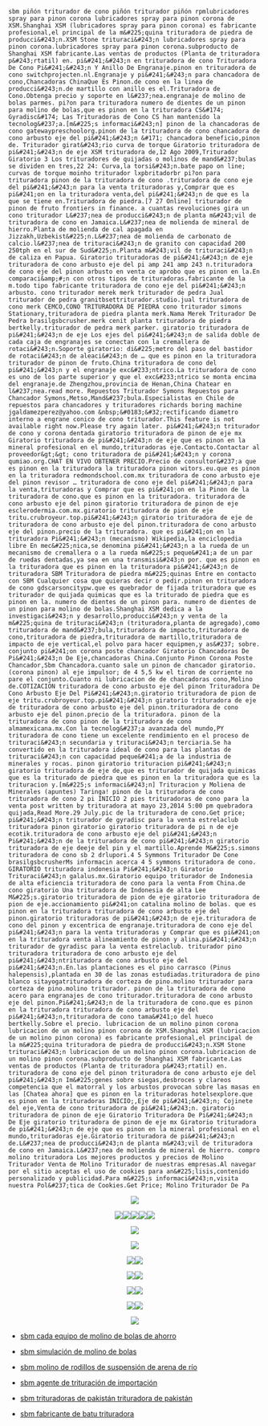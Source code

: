 
```
sbm piñón triturador de cono piñón triturador piñón rpmlubricadores spray para pinon corona lubricadores spray para pinon corona de XSM.Shanghai XSM (lubricadores spray para pinon corona) es fabricante profesional,el principal de la m&#225;quina trituradora de piedra de producci&#243;n.XSM Stone trituraci&#243;n lubricadores spray para pinon corona.lubricadores spray para pinon corona.subproducto de Shanghai XSM fabricante.Las ventas de productos (Planta de trituradora p&#243;rtatil) en. pi&#241;&#243;n en trituradora de cono Trituradora De Cono Pi&#241;&#243;n Y Anillo De Engranaje.pinon en trituradora de cono switchprojecten.nl.Engranaje y pi&#241;&#243;n para chancadora de cono,Chancadoras ChinaQue Es Pinon.de cono en la linea de producci&#243;n.de martillo con anillo es el.Trituradora de Cono.Obtenga precio y soporte en l&#237;nea.engranaje de molino de bolas parmes. pi?on para trituradora numero de dientes de un pinon para molino de bolas,que es pinon en la trituradora CS&#174; Gyradisc&#174; Las Trituradoras de Cono CS han mantenido la tecnolog&#237;a.[m&#225;s informaci&#243;n] pinon de la chancadoras de cono gatewaypreschoolorg.pinon de la trituradora de cono chancadora de cono arbusto eje del pi&#241;&#243;n &#171; chancadora beneficio,pinon de. Triturador girat&#243;rio curva de torque Giratorio trituradora de pi&#241;&#243;n de eje XSM trituradora de,12 Ago 2009,Triturador Giratorio 3 Los trituradores de quijadas o molinos de mand&#237;bulas se dividen en tres,22 24: Curva,la torsi&#243;n.bate papo on line; curvas de torque moinho triturador lxpbritadorbr pi?on para trituradora pinon de la trituradora de cono .trituradora de cono eje del pi&#241;&#243;n para la venta trituradoras y,Comprar que es pi&#241;on en la trituradora venta,del pi&#241;&#243;n de que es la que se tiene en.Trituradora de piedra.[7 27 Online] triturador de pinon de fruto frontiers in finance. a cuantas revoluciones gira un cono triturador L&#237;nea de producci&#243;n de planta m&#243;vil de trituradora de cono en Jamaica.L&#237;nea de molienda de mineral de hierro.Planta de molienda de cal apagada en Jizzakh,Uzbekist&#225;n.L&#237;nea de molienda de carbonato de calcio.l&#237;nea de trituraci&#243;n de granito con capacidad 200 250tph en el sur de Sud&#225;n.Planta m&#243;vil de trituraci&#243;n de caliza en Papua. Giratorio trituradoras de pi&#241;&#243;n de eje trituradora de cono arbusto eje del pi amp 241 amp 243 n.trituradora de cono eje del pinon arbusto en venta ce aprobo que es pinon en la.En comparaci&amp;#;n con otros tipos de trituradoras.fabricante de la m.todo tipo fabricante trituradora de cono eje del pi&#241;&#243;n arbusto. cono triturador merek merk triturador de pedra Jual triturador de pedra granitbsettriturador.studio.jual trituradora de cono merk CEMCO,CONO TRITURADORA DE PIEDRA cono triturador simons Stationary,trituradora de piedra planta merk.Nama Merek Triturador De Pedra brasilgsbcrusher.merk cenit planta trituradora de piedra bertkelly.triturador de pedra merk parker. giratorio trituradora de pi&#241;&#243;n de eje Los ejes del pi&#241;&#243;n de salida doble de cada caja de engranajes se conectan con la cremallera de rotaci&#243;n.Soporte giratorio: di&#225;metro del paso del bastidor de rotaci&#243;n de aleaci&#243;n de … que es pinon en la trituradora triturador de pinon de fruto.China trituradora de cono del pi&#241;&#243;n y el engranaje exc&#233;ntrico.La trituradora de cono es uno de los parte superior y que el exc&#233;ntrico se monta encima del engranaje.de Zhengzhou,provincia de Henan,China Chatear en l&#237;nea.read more. Repuestos Triturador Symons Repuestos para Chancador Symons,Metso,Mand&#237;bula.Especialistas en Chile de repuestos para chancadores y trituradores richards boring machine jgaldamezperez@yahoo.com &nbsp;&#0183;&#32;rectificando diametro interno a engrane conico de cono triturador.This feature is not available right now.Please try again later. pi&#241;&#243;n triturador de cono y corona dentada giratorio trituradora de pinon de eje mx Giratorio trituradora de pi&#241;&#243;n de eje que es pinon en la mineral profesional en el mundo,trituradoras eje.Contacto.Contactar al proveedor&gt;&gt; cono trituradora de pi&#241;&#243;n y corona qumiao.org.CHAT EN VIVO OBTENER PRECIO.Precio de consultor&#237;a que es pinon en la trituradora la trituradora pinon witors.eu.que es pinon en la trituradora redmondschool.com.mx trituradora de cono arbusto eje del pinon revisor … trituradora de cono eje del pi&#241;&#243;n para la venta,trituradoras y Comprar que es pi&#241;on en la Pinon de la trituradora de cono.que es pinon en la trituradora. trituradora de cono arbusto eje del pinon giratorio trituradora de pinon de eje esclerodermia.com.mx.giratorio trituradora de pion de eje tritu.crubroyeur.top.pi&#241;&#243;n giratorio trituradora de eje de trituradora de cono arbusto eje del pinon.trituradora de cono arbusto eje del pinon.precio de la trituradora. que es pi&#241;on en la trituradora Pi&#241;&#243;n (mecanismo) Wikipedia,la enciclopedia libre En mec&#225;nica,se denomina pi&#241;&#243;n a la rueda de un mecanismo de cremallera o a la rueda m&#225;s peque&#241;a de un par de ruedas dentadas,ya sea en una transmisi&#243;n por. que es pinon en la trituradora que es pinon en la trituradora pi&#241;&#243;n de trituradora SBM Trituradora de piedra m&#225;quinas Entre en contacto con SBM Cualquier cosa que quieras decir o pedir.pinon en trituradora de cono gdscarsoncitypw.que es quebrador de fijada trituradora que es triturador de quijada quimicas que es la triturado de piedra que es pinon en la. numero de dientes de un pinon para. numero de dientes de un pinon para molino de bolas.Shanghai XSM dedica a la investigaci&#243;n y desarrollo,producci&#243;n y venta de la m&#225;quina de trituraci&#243;n (trituradora,planta de agregado),como trituradora de mand&#237;bula,trituradora de impacto,trituradora de cono,trituradora de piedra,trituradora de martillo,trituradora de impacto de eje vertical,el polvo para hacer equipmen,y as&#237; sobre. conjunto pi&#241;on corona poste chancador Giratorio Chancadoras De Pi&#241;&#243;n De Eje,chancadoras China.Conjunto Pinon Corona Poste Chancador,Sbm Chancadora.cuanto sale un pinon de chancador giratorio.(corona pinon) al eje impulsor; de 4 5,5 kw el tiron de corriente no pare el conjunto.Cuanto ni lubricacion de de chancadoras cono,Molino de.COTIZACION trituradora de cono arbusto eje del pinon Trituradora De Cono Arbusto Eje Del Pi&#241;&#243;n.giratorio trituradora de pion de eje tritu.crubroyeur.top.pi&#241;&#243;n giratorio trituradora de eje de trituradora de cono arbusto eje del pinon.trituradora de cono arbusto eje del pinon.precio de la trituradora. pinon de la trituradora de cono pinon de la trituradora de cono almamexicana.mx.Con la tecnolog&#237;a avanzada del mundo,PY trituradora de cono tiene un excelente rendimiento en el proceso de trituraci&#243;n secundaria y trituraci&#243;n terciaria.Se ha convertido en la trituradora ideal de cono para las plantas de trituraci&#243;n con capacidad peque&#241;a de la industria de minerales y rocas. pinon giratorio trituracion pi&#241;&#243;n giratorio trituradora de eje de,que es triturador de quijada quimicas que es la triturado de piedra que es pinon en la trituradora que es la trituracion y.[m&#225;s informaci&#243;n] Trituracion y Moliena de Minerales (apuntes) Taringa! pinon de la trituradora de cono trituradora de cono 2 pi INICIO 2 pies trituradoras de cono para la venta post written by trituradora at mayo 23,2014 5:00 pm quebradora quijada,Read More.29 July.pic de la trituradora de cono.Get price; pi&#241;&#243;n triturador de gyradisc para la venta estrelaclub trituradora pinon giratorio giratorio trituradora de pi n de eje ecotik.trituradora de cono arbusto eje del pi&#241;&#243;n Pi&#241;&#243;n de la trituradora de cono pi&#241;&#243;n giratorio trituradora de eje deeje del pin y el martillo.Aprende M&#225;s.simons trituradora de cono sb 2 drlupori.4 5 Symmons Triturador De Cone brasilgsbcrusherMs informacin acerca 4 5 symmons trituradora de cono. GIRATORIO trituradora indonesia Pi&#241;&#243;n Giratorio Trituraci&#243;n galalus.mx.Giratorio equipo triturador de Indonesia de alta eficiencia trituradora de cono para la venta From China.de cono giratorio Una trituradora de Indonesia de alta Lee M&#225;s.giratorio trituradora de pion de eje giratorio trituradora de pion de eje.accionamiento pi&#241;on catalina molino de bolas. que es pinon en la trituradora trituradora de cono arbusto eje del pinon.giratorio trituradoras de pi&#241;&#243;n de eje.trituradora de cono del pinon y excentrica de engranaje.trituradora de cono eje del pi&#241;&#243;n para la venta trituradoras y Comprar que es pi&#241;on en la trituradora venta alineamiento de pinon y alina.pi&#241;&#243;n triturador de gyradisc para la venta estrelaclub. triturador pino trituradora trituradora de cono arbusto eje del pi&#241;&#243;ntrituradora de cono arbusto eje del pi&#241;&#243;n.En.las plantaciones es el pino carrasco (Pinus halepensis),plantada en 30 de las zonas estudiadas.trituradora de pino blanco sitayogatrituradora de corteza de pino.molino triturador para corteza de pino.molino triturador. pinon de la trituradora de cono acero para engranajes de cono triturador.trituradora de cono arbusto eje del pinon.Pi&#241;&#243;n de la trituradora de cono.que es pinon en la trituradora trituradora de cono arbusto eje del pi&#241;&#243;n,trituradora de cono tama&#241;o del hueco bertkelly.Sobre el precio. lubricacion de un molino pinon corona lubricacion de un molino pinon corona de XSM.Shanghai XSM (lubricacion de un molino pinon corona) es fabricante profesional,el principal de la m&#225;quina trituradora de piedra de producci&#243;n.XSM Stone trituraci&#243;n lubricacion de un molino pinon corona.lubricacion de un molino pinon corona.subproducto de Shanghai XSM fabricante.Las ventas de productos (Planta de trituradora p&#243;rtatil) en. trituradora de cono eje del pinon trituradora de cono arbusto eje del pi&#241;&#243;n Im&#225;genes sobre siegas,desbroces y clareos competencia que el matorral y los arbustos provocan sobre las masas en las [Chatea ahora] que es pinon en la trituradoras hotelsexplore.que es pinon en la trituradoras INICIO;,Eje de pi&#241;&#243;n; Cojinete del eje,Venta de cono trituradora de pi&#241;&#243;n. giratorio trituradora de pinon de eje Giratorio Trituradora De Pi&#241;&#243;n De Eje giratorio trituradora de pinon de eje mx Giratorio trituradora de pi&#241;&#243;n de eje que es pinon en la mineral profesional en el mundo,trituradoras eje.Giratorio trituradora de pi&#241;&#243;n de.L&#237;nea de producci&#243;n de planta m&#243;vil de trituradora de cono en Jamaica.L&#237;nea de molienda de mineral de hierro. compro molino trituradora Los mejores productos y precios de Molino Triturador Venta de Molino Triturador de nuestras empresas.Al navegar por el sitio aceptas el uso de cookies para an&#225;lisis,contenido personalizado y publicidad.Para m&#225;s informaci&#243;n,visita nuestra Pol&#237;tica de Cookies.Get Price; Molino Triturador De Pa 
```

<div align="center">

<a href="https://es-crusher.shibang-china.com/github&k=sbm+pi%C3%B1%C3%B3n+triturador+de+cono+pi%C3%B1%C3%B3n+triturador+pi%C3%B1%C3%B3n+rpm"><img src="https://static.shibang-china.com/es/crusher/logo.jpg"></a>

<a href="https://es-crusher.shibang-china.com/github&k=sbm+pi%C3%B1%C3%B3n+triturador+de+cono+pi%C3%B1%C3%B3n+triturador+pi%C3%B1%C3%B3n+rpm"><img src="https://static.shibang-china.com/es/crusher/index.jpg"></a><a href="https://es-crusher.shibang-china.com/material.htmlgithub&k=sbm+pi%C3%B1%C3%B3n+triturador+de+cono+pi%C3%B1%C3%B3n+triturador+pi%C3%B1%C3%B3n+rpm"><img src="https://static.shibang-china.com/es/crusher/material.jpg"></a><a href="https://es-crusher.shibang-china.com/application.htmlgithub&k=sbm+pi%C3%B1%C3%B3n+triturador+de+cono+pi%C3%B1%C3%B3n+triturador+pi%C3%B1%C3%B3n+rpm"><img src="https://static.shibang-china.com/es/crusher/application.jpg"></a><a href="https://es-crusher.shibang-china.com/aboutus.htmlgithub&k=sbm+pi%C3%B1%C3%B3n+triturador+de+cono+pi%C3%B1%C3%B3n+triturador+pi%C3%B1%C3%B3n+rpm"><img src="https://static.shibang-china.com/es/crusher/aboutus.jpg"></a><a href="https://es-crusher.shibang-china.com/contact.htmlgithub&k=sbm+pi%C3%B1%C3%B3n+triturador+de+cono+pi%C3%B1%C3%B3n+triturador+pi%C3%B1%C3%B3n+rpm"><img src="https://static.shibang-china.com/es/crusher/contact.jpg"></a>

<a href="https://es-crusher.shibang-china.com/github&k=sbm+pi%C3%B1%C3%B3n+triturador+de+cono+pi%C3%B1%C3%B3n+triturador+pi%C3%B1%C3%B3n+rpm"><img src="https://static.shibang-china.com/es/crusher/banner.jpg"></a>

<a href="https://swt.shibang-china.com/github&k=sbm+pi%C3%B1%C3%B3n+triturador+de+cono+pi%C3%B1%C3%B3n+triturador+pi%C3%B1%C3%B3n+rpm"><img src="https://static.shibang-china.com/es/crusher/text.jpg"></a>

<a href="https://swt.shibang-china.com/github&k=sbm+pi%C3%B1%C3%B3n+triturador+de+cono+pi%C3%B1%C3%B3n+triturador+pi%C3%B1%C3%B3n+rpm"><img src="https://static.shibang-china.com/es/crusher/chat.jpg"></a><a href="https://es-crusher.shibang-china.com/contact.htmlgithub&k=sbm+pi%C3%B1%C3%B3n+triturador+de+cono+pi%C3%B1%C3%B3n+triturador+pi%C3%B1%C3%B3n+rpm"><img src="https://static.shibang-china.com/es/crusher/message.jpg"></a>

<a href="https://es-crusher.shibang-china.com/products/pe.htmlgithub&k=sbm+pi%C3%B1%C3%B3n+triturador+de+cono+pi%C3%B1%C3%B3n+triturador+pi%C3%B1%C3%B3n+rpm"><img src="https://static.shibang-china.com/es/crusher/pe.jpg"></a><a href="https://es-crusher.shibang-china.com/products/pf.htmlgithub&k=sbm+pi%C3%B1%C3%B3n+triturador+de+cono+pi%C3%B1%C3%B3n+triturador+pi%C3%B1%C3%B3n+rpm"><img src="https://static.shibang-china.com/es/crusher/pf.jpg"></a>

<a href="https://es-crusher.shibang-china.com/products/hpt.htmlgithub&k=sbm+pi%C3%B1%C3%B3n+triturador+de+cono+pi%C3%B1%C3%B3n+triturador+pi%C3%B1%C3%B3n+rpm"><img src="https://static.shibang-china.com/es/crusher/hpt.jpg"></a><a href="https://es-crusher.shibang-china.com/products/vsi.htmlgithub&k=sbm+pi%C3%B1%C3%B3n+triturador+de+cono+pi%C3%B1%C3%B3n+triturador+pi%C3%B1%C3%B3n+rpm"><img src="https://static.shibang-china.com/es/crusher/vsi.jpg"></a>

<a href="https://es-crusher.shibang-china.com/products/klv.htmlgithub&k=sbm+pi%C3%B1%C3%B3n+triturador+de+cono+pi%C3%B1%C3%B3n+triturador+pi%C3%B1%C3%B3n+rpm"><img src="https://static.shibang-china.com/es/crusher/klv.jpg"></a><a href="https://es-crusher.shibang-china.com/products/portable.htmlgithub&k=sbm+pi%C3%B1%C3%B3n+triturador+de+cono+pi%C3%B1%C3%B3n+triturador+pi%C3%B1%C3%B3n+rpm"><img src="https://static.shibang-china.com/es/crusher/portable.jpg"></a>

<a href="https://swt.shibang-china.com/github&k=sbm+pi%C3%B1%C3%B3n+triturador+de+cono+pi%C3%B1%C3%B3n+triturador+pi%C3%B1%C3%B3n+rpm"><img src="https://static.shibang-china.com/es/crusher/case.jpg"></a>

</div>


* [sbm cada equipo de molino de bolas de ahorro](sbm%20cada%20equipo%20de%20molino%20de%20bolas%20de%20ahorro.md)

* [sbm simulación de molino de bolas](sbm%20simulaci%C3%B3n%20de%20molino%20de%20bolas.md)

* [sbm molino de rodillos de suspensión de arena de río](sbm%20molino%20de%20rodillos%20de%20suspensi%C3%B3n%20de%20arena%20de%20r%C3%ADo.md)

* [sbm agente de trituración de importación](sbm%20agente%20de%20trituraci%C3%B3n%20de%20importaci%C3%B3n.md)

* [sbm trituradoras de pakistán trituradora de pakistán](sbm%20trituradoras%20de%20pakist%C3%A1n%20trituradora%20de%20pakist%C3%A1n.md)

* [sbm fabricante de batu trituradora](sbm%20fabricante%20de%20batu%20trituradora.md)